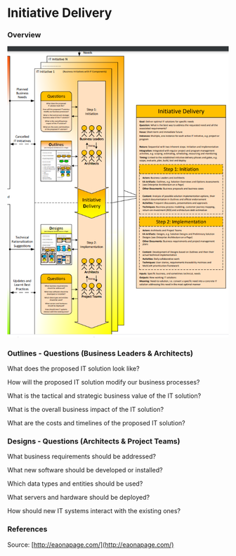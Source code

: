 # Initiative Delivery

### Overview

![](../.gitbook/assets/ea_process_initiative_delivery.png)

### Outlines - Questions \(Business Leaders & Architects\)

What does the proposed IT solution look like?

How will the proposed IT solution modify our business processes?

What is the tactical and strategic business value of the IT solution?

What is the overall business impact of the IT solution?

What are the costs and timelines of the proposed IT solution?

### Designs - Questions \(Architects & Project Teams\)

What business requirements should be addressed?

What new software should be developed or installed?

Which data types and entities should be used?

What servers and hardware should be deployed?

How should new IT systems interact with the existing ones?

### References <a id="references"></a>

Source: [http://eaonapage.com/](http://eaonapage.com/)

